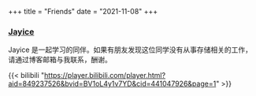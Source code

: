 +++
title = "Friends"
date = "2021-11-08"
+++

### [Jayice](https://jayice.cn)
Jayice 是一起学习的同伴。如果有朋友发现这位同学没有从事存储相关的工作，请通过博客邮箱与我联系，酬谢。

{{< bilibili "https://player.bilibili.com/player.html?aid=849237526&bvid=BV1oL4y1v7YD&cid=441047926&page=1" >}}